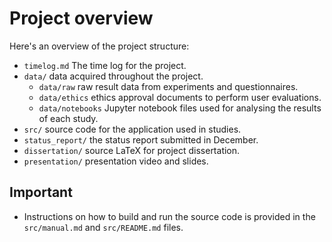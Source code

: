 # Project overview

Here's an overview of the project structure:

- `timelog.md` The time log for the project.
- `data/` data acquired throughout the project.
  - `data/raw` raw result data from experiments and questionnaires.
  - `data/ethics` ethics approval documents to perform user evaluations.
  - `data/notebooks` Jupyter notebook files used for analysing the results of each study.
- `src/` source code for the application used in studies.
- `status_report/` the status report submitted in December.
- `dissertation/` source LaTeX for project dissertation.
- `presentation/` presentation video and slides.

## Important
- Instructions on how to build and run the source code is provided in the `src/manual.md` and `src/README.md` files.
